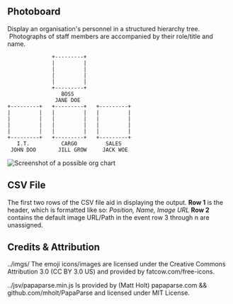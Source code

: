 ## Photoboard

Display an organisation's personnel in a structured hierarchy tree. &nbsp;Photographs of staff members are accompanied by their role/title and name.

```
              +---------+              
              |         |              
              |         |              
              |         |              
              |         |              
              +---------+              
                 BOSS                  
               JANE DOE                                                               
+---------+   +---------+   +---------+
|         |   |         |   |         |
|         |   |         |   |         |
|         |   |         |   |         |
|         |   |         |   |         |
+---------+   +---------+   +---------+
   I.T.          CARGO         SALES   
 JOHN DOO       JILL GROW     JACK WOE 
```

![Screenshot of a possible org chart](https://i.imgur.com/1qp9Cq9.png)

## CSV File
The first two rows of the CSV file aid in displaying the output.
__Row 1__ is the header, which is formatted like so: *Position, Name, Image URL*
__Row 2__ contains the default image URL/Path in the event row 3 through n are unassigned.

## Credits & Attribution
../imgs/
The emoji icons/images are licensed under the Creative Commons Attribution 3.0 (CC BY 3.0 US) and provided by fatcow.com/free-icons.

../jsv/papaparse.min.js 
Is provided by (Matt Holt) papaparse.com && github.com/mholt/PapaParse and licensed under MIT License.